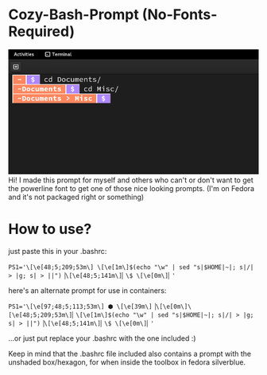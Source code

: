 # Cozy-Bash-Prompt (No-Fonts-Required)
<img src="https://github.com/sandmuel/Cozy-Bash-Prompt-No-Fonts/blob/ab72153f140840baeff62f04ed47e95ce37d0e43/image.png" alt="Bash Prompt Showcase">
Hi! I made this prompt for myself and others who can't or don't want to get the powerline font to get one of those nice looking prompts. (I'm on Fedora and it's not packaged right or something)

# How to use?
<p>just paste this in your .bashrc: </p>
<code>PS1='\[\e[48;5;209;53m\] \[\e[1m\]$(echo "\w" | sed "s|$HOME|~|; s|/| > |g; s| > ||")▕\[\e[48;5;141m\]▏\$ \[\e[0m\]▏'</code>
<p></p>
<p>here's an alternate prompt for use in containers:</p>
<code>PS1='\[\e[97;48;5;113;53m\] ⬢ \[\e[39m\]▕\[\e[0m\]\[\e[48;5;209;53m\]▏\[\e[1m\]$(echo "\w" | sed "s|$HOME|~|; s|/| > |g; s| > ||")▕\[\e[48;5;141m\]▏\$ \[\e[0m\]▏'</code>
<p></p>
<p>...or just put replace your .bashrc with the one included :)</p>
<p>Keep in mind that the .bashrc file included also contains a prompt with the unshaded box/hexagon, for when inside the toolbox in fedora silverblue.</p>
